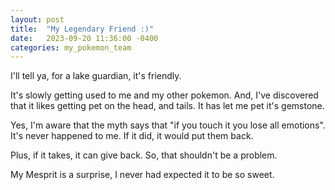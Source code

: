 ```yaml
---
layout: post
title:  "My Legendary Friend :)"
date:   2023-09-20 11:36:00 -0400
categories: my_pokemon_team
---
```


I'll tell ya, for a lake guardian, it's friendly.

It's slowly getting used to me and my other pokemon. And, I've discovered that it likes getting pet on the head, and tails. It has let me pet it's gemstone.

Yes, I'm aware that the myth says that "if you touch it you lose all emotions". It's never happened to me. If it did, it would put them back.

Plus, if it takes, it can give back. So, that shouldn't be a problem.

My Mesprit is a surprise, I never had expected it to be so sweet.
